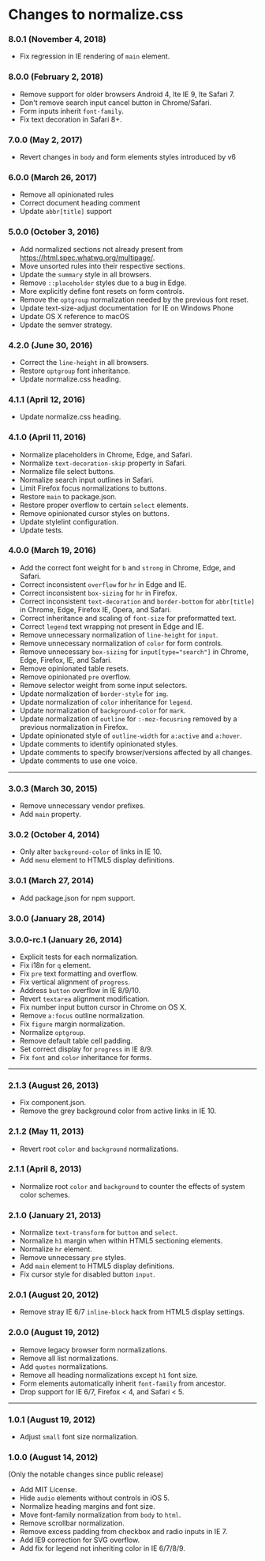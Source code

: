 # Changes to normalize.css

### 8.0.1 (November 4, 2018)

- Fix regression in IE rendering of `main` element.

### 8.0.0 (February 2, 2018)

- Remove support for older browsers Android 4, lte IE 9, lte Safari 7.
- Don't remove search input cancel button in Chrome/Safari.
- Form inputs inherit `font-family`.
- Fix text decoration in Safari 8+.

### 7.0.0 (May 2, 2017)

- Revert changes in `body` and form elements styles introduced by v6

### 6.0.0 (March 26, 2017)

- Remove all opinionated rules
- Correct document heading comment
- Update `abbr[title]` support

### 5.0.0 (October 3, 2016)

- Add normalized sections not already present from
  https://html.spec.whatwg.org/multipage/.
- Move unsorted rules into their respective sections.
- Update the `summary` style in all browsers.
- Remove `::placeholder` styles due to a bug in Edge.
- More explicitly define font resets on form controls.
- Remove the `optgroup` normalization needed by the previous font reset.
- Update text-size-adjust documentation  for IE on Windows Phone
- Update OS X reference to macOS
- Update the semver strategy.

### 4.2.0 (June 30, 2016)

- Correct the `line-height` in all browsers.
- Restore `optgroup` font inheritance.
- Update normalize.css heading.

### 4.1.1 (April 12, 2016)

- Update normalize.css heading.

### 4.1.0 (April 11, 2016)

- Normalize placeholders in Chrome, Edge, and Safari.
- Normalize `text-decoration-skip` property in Safari.
- Normalize file select buttons.
- Normalize search input outlines in Safari.
- Limit Firefox focus normalizations to buttons.
- Restore `main` to package.json.
- Restore proper overflow to certain `select` elements.
- Remove opinionated cursor styles on buttons.
- Update stylelint configuration.
- Update tests.

### 4.0.0 (March 19, 2016)

- Add the correct font weight for `b` and `strong` in Chrome, Edge, and Safari.
- Correct inconsistent `overflow` for `hr` in Edge and IE.
- Correct inconsistent `box-sizing` for `hr` in Firefox.
- Correct inconsistent `text-decoration` and `border-bottom` for `abbr[title]`
  in Chrome, Edge, Firefox IE, Opera, and Safari.
- Correct inheritance and scaling of `font-size` for preformatted text.
- Correct `legend` text wrapping not present in Edge and IE.
- Remove unnecessary normalization of `line-height` for `input`.
- Remove unnecessary normalization of `color` for form controls.
- Remove unnecessary `box-sizing` for `input[type="search"]` in Chrome, Edge,
  Firefox, IE, and Safari.
- Remove opinionated table resets.
- Remove opinionated `pre` overflow.
- Remove selector weight from some input selectors.
- Update normalization of `border-style` for `img`.
- Update normalization of `color` inheritance for `legend`.
- Update normalization of `background-color` for `mark`.
- Update normalization of `outline` for `:-moz-focusring` removed by a previous
  normalization in Firefox.
- Update opinionated style of `outline-width` for `a:active` and `a:hover`.
- Update comments to identify opinionated styles.
- Update comments to specify browser/versions affected by all changes.
- Update comments to use one voice.

---

### 3.0.3 (March 30, 2015)

- Remove unnecessary vendor prefixes.
- Add `main` property.

### 3.0.2 (October 4, 2014)

- Only alter `background-color` of links in IE 10.
- Add `menu` element to HTML5 display definitions.

### 3.0.1 (March 27, 2014)

- Add package.json for npm support.

### 3.0.0 (January 28, 2014)

### 3.0.0-rc.1 (January 26, 2014)

- Explicit tests for each normalization.
- Fix i18n for `q` element.
- Fix `pre` text formatting and overflow.
- Fix vertical alignment of `progress`.
- Address `button` overflow in IE 8/9/10.
- Revert `textarea` alignment modification.
- Fix number input button cursor in Chrome on OS X.
- Remove `a:focus` outline normalization.
- Fix `figure` margin normalization.
- Normalize `optgroup`.
- Remove default table cell padding.
- Set correct display for `progress` in IE 8/9.
- Fix `font` and `color` inheritance for forms.

---

### 2.1.3 (August 26, 2013)

- Fix component.json.
- Remove the grey background color from active links in IE 10.

### 2.1.2 (May 11, 2013)

- Revert root `color` and `background` normalizations.

### 2.1.1 (April 8, 2013)

- Normalize root `color` and `background` to counter the effects of system
  color schemes.

### 2.1.0 (January 21, 2013)

- Normalize `text-transform` for `button` and `select`.
- Normalize `h1` margin when within HTML5 sectioning elements.
- Normalize `hr` element.
- Remove unnecessary `pre` styles.
- Add `main` element to HTML5 display definitions.
- Fix cursor style for disabled button `input`.

### 2.0.1 (August 20, 2012)

- Remove stray IE 6/7 `inline-block` hack from HTML5 display settings.

### 2.0.0 (August 19, 2012)

- Remove legacy browser form normalizations.
- Remove all list normalizations.
- Add `quotes` normalizations.
- Remove all heading normalizations except `h1` font size.
- Form elements automatically inherit `font-family` from ancestor.
- Drop support for IE 6/7, Firefox < 4, and Safari < 5.

---

### 1.0.1 (August 19, 2012)

- Adjust `small` font size normalization.

### 1.0.0 (August 14, 2012)

(Only the notable changes since public release)

- Add MIT License.
- Hide `audio` elements without controls in iOS 5.
- Normalize heading margins and font size.
- Move font-family normalization from `body` to `html`.
- Remove scrollbar normalization.
- Remove excess padding from checkbox and radio inputs in IE 7.
- Add IE9 correction for SVG overflow.
- Add fix for legend not inheriting color in IE 6/7/8/9.
